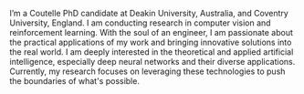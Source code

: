 I’m a Coutelle PhD candidate at Deakin University, Australia, and Coventry University, England. I am conducting research in computer vision and reinforcement learning. With the soul of an engineer, I am passionate about the practical applications of my work and bringing innovative solutions into the real world. I am deeply interested in the theoretical and applied artificial intelligence, especially deep neural networks and their diverse applications. Currently, my research focuses on leveraging these technologies to push the boundaries of what's possible.